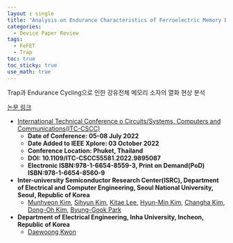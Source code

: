 ```yaml
---
layout : single
title: "Analysis on Endurance Characteristics of Ferroelectric Memory Device"
categories: 
  - Device Paper Review
tags:
  - FeFET   
  - Trap
toc: true
toc_sticky: true
use_math: true
---
```


Trap과 Endurance Cycling으로 인한 강유전체 메모리 소자의 열화 현상 분석      

[논문 링크](https://ieeexplore.ieee.org/document/9895087)  

- [International Technical Conference o Circuits/Systems, Computers and Communications(ITC-CSCC)](https://ieeexplore.ieee.org/xpl/conhome/1832464/all-proceedings)    
  - **Date of Conference: 05-08 July 2022**   
  - **Date Added to IEEE Xplore: 03 October 2022**  
  - **Conference Location: Phuket, Thailand**  
  - **DOI: 10.1109/ITC-CSCC55581.2022.9895087**   
  - **Electronic ISBN:978-1-6654-8559-3, Print on Demand(PoD) ISBN:978-1-6654-8560-9**   
- **Inter-university Semiconductor Research Center(ISRC), Department of Electrical and Computer Engineering, Seoul National University, Seoul, Republic of Korea**     
  - [Munhyeon Kim](https://ieeexplore.ieee.org/author/37086855005), [Sihyun Kim](https://ieeexplore.ieee.org/author/37085805964), [Kitae Lee](https://ieeexplore.ieee.org/author/37086309825), [Hyun-Min Kim](https://ieeexplore.ieee.org/author/37086309461), [Changha Kim](https://ieeexplore.ieee.org/author/37336299000), [Dong-Oh Kim](https://ieeexplore.ieee.org/author/37089556090), [Byung-Gook Park](https://ieeexplore.ieee.org/author/37278999100)      
- **Department of Electrical Engineering, Inha University, Incheon, Republic of Korea**     
  - [Daewoong Kwon](https://ieeexplore.ieee.org/author/37402105900)   


&nbsp;

